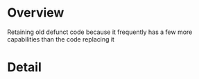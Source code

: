 # Overview

Retaining old defunct code because it frequently has a few more capabilities than
the code replacing it

# Detail
